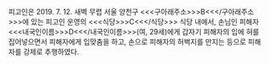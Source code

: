 피고인은 2019. 7. 12. 새벽 무렵 서울 양천구 <<<구아래주소>>>B<<</구아래주소>>>에 있는 피고인 운영의 <<<식당>>>C<<</식당>>> 식당 내에서, 손님인 피해자 <<<내국인이름>>>D<<</내국인이름>>>(여, 29세)에게 갑자기 피해자의 입에 혀를 집어넣으면서 피해자에게 입맞춤을 하고, 손으로 피해자의 허벅지를 만지는 등으로 피해자를 강제로 추행하였다.
